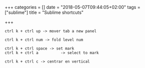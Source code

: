 +++
categories = []
date = "2018-05-07T09:44:05+02:00"
tags = ["sublime"]
title = "Sublime shortcuts"

+++
<!--more-->

    ctrl k + ctrl up -> mover tab a new panel
    
    ctrl k + ctrl num -> fold level num
    
    ctrl k + ctrl space -> set mark
    ctrl k + ctrl a          -> select to mark
    
    ctrl k + ctrl c -> centrar en vertical